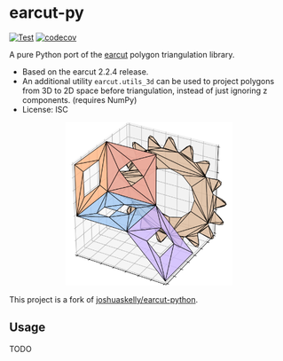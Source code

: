 # earcut-py

[![Test](https://github.com/MIERUNE/earcut-py/actions/workflows/test.yml/badge.svg)](https://github.com/MIERUNE/earcut-py/actions/workflows/test.yml)
[![codecov](https://codecov.io/gh/MIERUNE/earcut-py/graph/badge.svg?token=XdDPzdkBo4)](https://codecov.io/gh/MIERUNE/earcut-py)

A pure Python port of the [earcut](https://github.com/mapbox/earcut) polygon triangulation library.

- Based on the earcut 2.2.4 release.
- An additional utility `earcut.utils_3d` can be used to project polygons from 3D to 2D space before triangulation, instead of just ignoring z components. (requires NumPy)
- License: ISC

<p align="center">
<img src="./docs/images/demo1.png" width="300">
</p>

This project is a fork of [joshuaskelly/earcut-python](https://github.com/joshuaskelly/earcut-python).

## Usage

TODO
